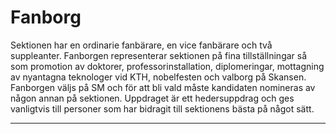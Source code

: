 # Fanborg
Sektionen har en ordinarie fanbärare, en vice fanbärare och två suppleanter. Fanborgen representerar sektionen på fina tillställningar så som promotion av doktorer, professorinstallation, diplomeringar, mottagning av nyantagna teknologer vid KTH, nobelfesten och valborg på Skansen. Fanborgen väljs på SM och för att bli vald måste kandidaten nomineras av någon annan på sektionen. Uppdraget är ett hedersuppdrag och ges vanligtvis till personer som har bidragit till sektionens bästa på något sätt.

---